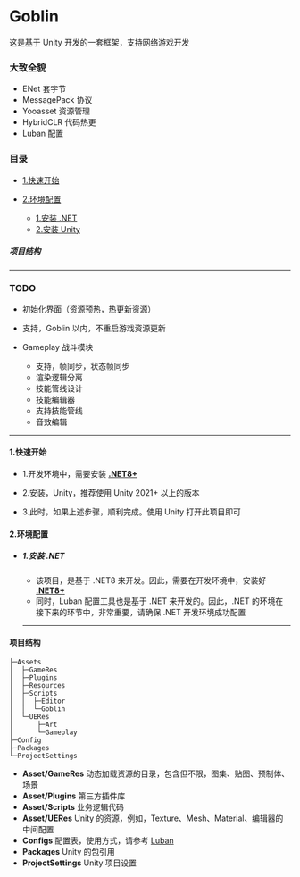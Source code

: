# Goblin

这是基于 Unity 开发的一套框架，支持网络游戏开发

### 大致全貌

- ENet 套字节
- MessagePack 协议
- Yooasset 资源管理
- HybridCLR 代码热更
- Luban 配置

### <span id="catalog">目录</span>

- [1.快速开始](#qstart)

- [2.环境配置](#installenv)
  
  - [1.安装 .NET](#installenv.1)
  - [2.安装 Unity](#installenv.2)

##### [项目结构](#projectcatalog)

---

### TODO

- 初始化界面（资源预热，热更新资源）

- 支持，Goblin 以内，不重启游戏资源更新

- Gameplay 战斗模块
  
  - 支持，帧同步，状态帧同步
  - 渲染逻辑分离
  - 技能管线设计
  - 技能编辑器
  - 支持技能管线
  - 音效编辑

---

#### <span id="qstart">1.快速开始</span>

- 1.开发环境中，需要安装 [**.NET8+**](#installenv.1)

- 2.安装，Unity，推荐使用 Unity 2021+ 以上的版本

- 3.此时，如果上述步骤，顺利完成。使用 Unity 打开此项目即可

#### <span id="installenv">2.环境配置</span>

- ##### <span id="installenv.1">1.安装 .NET</span>
  
  - 该项目，是基于 .NET8 来开发。因此，需要在开发环境中，安装好 [**.NET8+**](https://dotnet.microsoft.com/zh-cn/download)
  - 同时，Luban 配置工具也是基于 .NET 来开发的。因此，.NET 的环境在接下来的环节中，非常重要，请确保 .NET 开发环境成功配置
  
  ---

#### <span id="projectdire">项目结构</span>

```text
├─Assets
│  ├─GameRes
│  ├─Plugins
│  ├─Resources
│  ├─Scripts
│  │  ├─Editor
│  │  └─Goblin
│  └─UERes
│      ├─Art
│      └─Gameplay
├─Config
├─Packages
└─ProjectSettings
```

- **Asset/GameRes**  动态加载资源的目录，包含但不限，图集、贴图、预制体、场景
- **Asset/Plugins**  第三方插件库
- **Asset/Scripts**  业务逻辑代码
- **Asset/UERes** Unity 的资源，例如，Texture、Mesh、Material、编辑器的中间配置
- **Configs** 配置表，使用方式，请参考 [Luban](https://github.com/focus-creative-games/luban)
- **Packages** Unity 的包引用
- **ProjectSettings** Unity 项目设置
